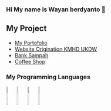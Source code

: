 ### Hi My name is Wayan berdyanto 👋
<h2>My Project</h2>
<ul>
  <li>
    <a href="https://wayanberdyanto.github.io/myportofolio/">My Portofolio</a>
  </li>
  <li>
    <a href="https://wayanberdyanto.github.io/kmhdukdw2023/">Website Origination KMHD UKDW</a>
  </li>
  <li>
    <a href="https://github.com/WayanBerdyanto/bank-sampah.git">Bank Sampah</a>
  </li>
   <li>
    <a href="https://wayanberdyanto.github.io/website-kopi-sederhana/">Coffee Shop</a>
  </li>
</ul>

<h3>My Programming Languages</h3>
<div>
  <img src="https://upload.wikimedia.org/wikipedia/commons/7/74/Kotlin_Icon.png" alt="example" width="5%" height="50px">
  <img src="https://upload.wikimedia.org/wikipedia/commons/4/4f/Csharp_Logo.png" alt="example" width="5%" height="50px">
  <img src="https://www.php.net/images/logos/new-php-logo.png" alt="example" width="5%" height="50px">
  <img src="https://w7.pngwing.com/pngs/140/948/png-transparent-blue-and-yellow-logo-python-logo-programmer-fierce-python-s-cdr-angle-text-thumbnail.png" alt="example" width="5%" height="50px">
</div>


